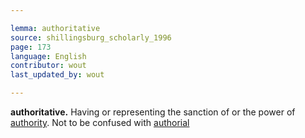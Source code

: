 ```yaml
---

lemma: authoritative
source: shillingsburg_scholarly_1996
page: 173
language: English
contributor: wout
last_updated_by: wout

---
```


**authoritative.** Having or representing the sanction of or the power of [authority](authority.html). Not to be confused with [authorial](authorial.html)
